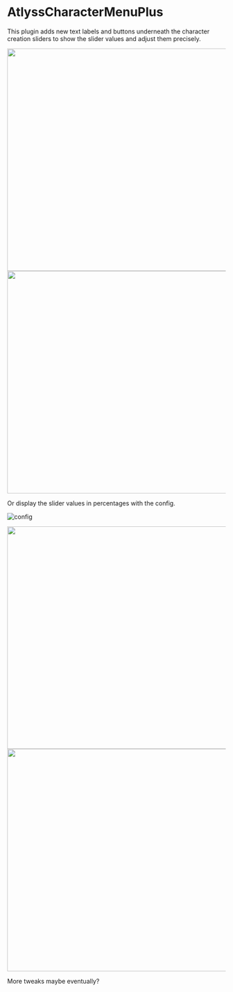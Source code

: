 # AtlyssCharacterMenuPlus

This plugin adds new text labels and buttons underneath the character creation sliders to show the slider values and adjust them precisely.

<p float="left">
  <img src="https://github.com/user-attachments/assets/d2334627-f777-4ca1-b15e-e3a5bc8f2a56" height="512">
  <img src="https://github.com/user-attachments/assets/87fd20b7-7bc5-4f12-bfe4-1c90c981e178" height="512">
</p>

Or display the slider values in percentages with the config.

![config](https://github.com/user-attachments/assets/063e5112-d8b4-46fa-9b83-c260771e40ad)
<p float="left">
  <img src="https://github.com/user-attachments/assets/3dd996a0-63e8-4b4a-9718-c9fbba3ef745" height="512">
  <img src="https://github.com/user-attachments/assets/f593d552-6565-4605-ba85-b496667bd2a1" height="512">
</p>

More tweaks maybe eventually?
